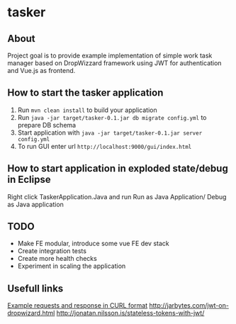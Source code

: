 # tasker
About
---

Project goal is to provide example implementation of simple work task manager based on DropWizzard framework using JWT for authentication and Vue.js as frontend.

How to start the tasker application
---

1. Run `mvn clean install` to build your application
2. Run `java -jar target/tasker-0.1.jar db migrate config.yml` to prepare DB schema
3. Start application with `java -jar target/tasker-0.1.jar server config.yml`
4. To run GUI enter url `http://localhost:9000/gui/index.html`

How to start application in exploded state/debug in Eclipse
---
Right click TaskerApplication.Java and run Run as Java Application/ Debug as Java application

TODO
---
* Make FE modular, introduce some vue FE dev stack
* Create integration tests
* Create more health checks
* Experiment in scaling the application

Usefull links
---
[Example requests and response in CURL format](examplerequest_response.md)
http://jarbytes.com/jwt-on-dropwizard.html
http://jonatan.nilsson.is/stateless-tokens-with-jwt/
